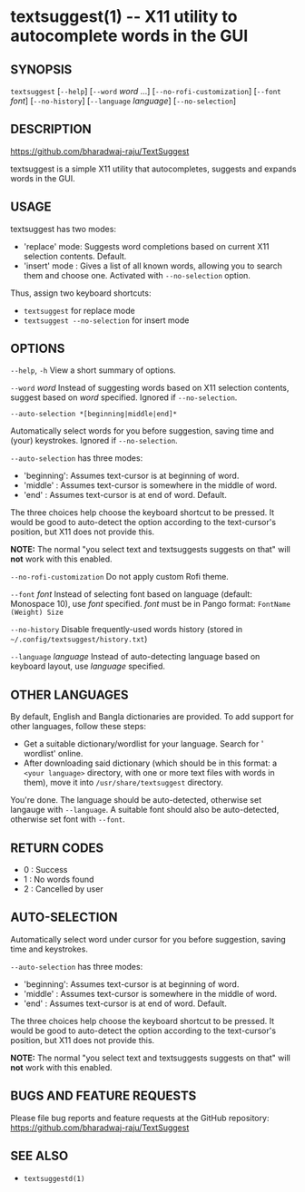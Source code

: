 textsuggest(1) -- X11 utility to autocomplete words in the GUI
==============================================================

## SYNOPSIS

  `textsuggest` \[`--help`\] \[`--word` *word* ...\] \[`--no-rofi-customization`\] \[`--font` *font*\] \[`--no-history`\] \[`--language` *language*\] \[`--no-selection`\]

## DESCRIPTION

  https://github.com/bharadwaj-raju/TextSuggest

  textsuggest is a simple X11 utility that autocompletes, suggests and expands words in the GUI.

## USAGE

  textsuggest has two modes:

   - 'replace' mode: Suggests word completions based on current X11 selection contents. Default.
   - 'insert' mode : Gives a list of all known words, allowing you to search them and choose one. Activated with `--no-selection` option.

  Thus, assign two keyboard shortcuts:

   - `textsuggest` for replace mode
   - `textsuggest --no-selection` for insert mode

## OPTIONS

  `--help`, `-h`
   View a short summary of options.

   `--word` *word*
   Instead of suggesting words based on X11 selection contents, suggest based on *word* specified. Ignored if `--no-selection`.

  `--auto-selection *[beginning|middle|end]*`

  Automatically select words for you before suggestion, saving time and (your) keystrokes. Ignored if `--no-selection`.

  `--auto-selection` has three modes:

  - 'beginning': Assumes text-cursor is at beginning of word.
  - 'middle'   : Assumes text-cursor is somewhere in the middle of word.
  - 'end'      : Assumes text-cursor is at end of word. Default.

  The three choices help choose the keyboard shortcut to be pressed. It would be good to auto-detect the option
  according to the text-cursor's position, but X11 does not provide this.

**NOTE:** The normal "you select text and textsuggests suggests on that" will **not** work with this enabled.

   `--no-rofi-customization`
   Do not apply custom Rofi theme.

   `--font` *font*
   Instead of selecting font based on language (default: Monospace 10), use *font* specified. *font* must be in Pango format: `FontName (Weight) Size`

   `--no-history`
   Disable frequently-used words history (stored in `~/.config/textsuggest/history.txt`)

   `--language` *language*
   Instead of auto-detecting language based on keyboard layout, use *language* specified.

## OTHER LANGUAGES

  By default, English and Bangla dictionaries are provided. To add support for other languages, follow these steps:

  - Get a suitable dictionary/wordlist for your language. Search for '<your language> wordlist' online.
  - After downloading said dictionary (which should be in this format: a `<your language>` directory, with one or more text files with words in them), move it into `/usr/share/textsuggest` directory.

  You're done. The language should be auto-detected, otherwise set langauge with `--language`. A suitable font should also be auto-detected, otherwise set font with `--font`.

## RETURN CODES

  - 0 : Success
  - 1 : No words found
  - 2 : Cancelled by user

## AUTO-SELECTION

  Automatically select word under cursor for you before suggestion, saving time and keystrokes.

  `--auto-selection` has three modes:

  - 'beginning': Assumes text-cursor is at beginning of word.
  - 'middle'   : Assumes text-cursor is somewhere in the middle of word.
  - 'end'      : Assumes text-cursor is at end of word. Default.

  The three choices help choose the keyboard shortcut to be pressed. It would be good to auto-detect the option
  according to the text-cursor's position, but X11 does not provide this.

  **NOTE:** The normal "you select text and textsuggests suggests on that" will **not** work with this enabled.

## BUGS AND FEATURE REQUESTS

  Please file bug reports and feature requests at the GitHub repository: https://github.com/bharadwaj-raju/TextSuggest

## SEE ALSO

  - `textsuggestd(1)`
